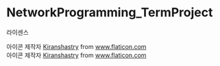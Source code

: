 # NetworkProgramming_TermProject



라이센스
<div>아이콘 제작자 <a href="https://www.flaticon.com/kr/free-icon/emoji_872601?term=%EC%9D%B4%EB%AA%A8%ED%8B%B0%EC%BD%98&page=1&position=17&related_item_id=872601" title="Kiranshastry">Kiranshastry</a> from <a href="https://www.flaticon.com/kr/" title="Flaticon">www.flaticon.com</a></div>
아이콘 제작자 <a href="https://www.flaticon.com/kr/authors/kiranshastry" title="Kiranshastry">Kiranshastry</a> from <a href="https://www.flaticon.com/kr/" title="Flaticon"> www.flaticon.com</a>
